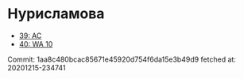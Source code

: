 # Нурисламова
- [39: AC](39.md)
- [40: WA 10](40.md)

Commit: 1aa8c480bcac85671e45920d754f6da15e3b49d9
 fetched at: 20201215-234741
